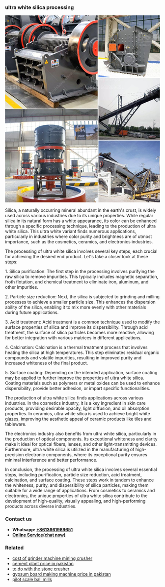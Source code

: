 <h3>ultra white silica processing</h3><img src='1706773785.jpg' alt=''><p>Silica, a naturally occurring mineral abundant in the earth's crust, is widely used across various industries due to its unique properties. While regular silica in its natural form has a white appearance, its color can be enhanced through a specific processing technique, leading to the production of ultra white silica. This ultra white variant finds numerous applications, particularly in industries where color purity and brightness are of utmost importance, such as the cosmetics, ceramics, and electronics industries.</p><p>The processing of ultra white silica involves several key steps, each crucial for achieving the desired end product. Let's take a closer look at these steps:</p><p>1. Silica purification: The first step in the processing involves purifying the raw silica to remove impurities. This typically includes magnetic separation, froth flotation, and chemical treatment to eliminate iron, aluminum, and other impurities.</p><p>2. Particle size reduction: Next, the silica is subjected to grinding and milling processes to achieve a smaller particle size. This enhances the dispersion ability of the silica, enabling it to mix more evenly with other materials during future applications.</p><p>3. Acid treatment: Acid treatment is a common technique used to modify the surface properties of silica and improve its dispersibility. Through acid treatment, the surface of silica particles becomes more reactive, allowing for better integration with various matrices in different applications.</p><p>4. Calcination: Calcination is a thermal treatment process that involves heating the silica at high temperatures. This step eliminates residual organic compounds and volatile impurities, resulting in improved purity and increased whiteness of the final product.</p><p>5. Surface coating: Depending on the intended application, surface coating may be applied to further improve the properties of ultra white silica. Coating materials such as polymers or metal oxides can be used to enhance dispersibility, provide better adhesion, or impart specific functionalities.</p><p>The production of ultra white silica finds applications across various industries. In the cosmetics industry, it is a key ingredient in skin care products, providing desirable opacity, light diffusion, and oil absorption properties. In ceramics, ultra white silica is used to achieve bright white glazes, improving the aesthetic appeal of ceramic products like tiles and tableware.</p><p>The electronics industry also benefits from ultra white silica, particularly in the production of optical components. Its exceptional whiteness and clarity make it ideal for optical fibers, lenses, and other light-transmitting devices. Furthermore, ultra white silica is utilized in the manufacturing of high-precision electronic components, where its exceptional purity ensures minimal interference and better performance.</p><p>In conclusion, the processing of ultra white silica involves several essential steps, including purification, particle size reduction, acid treatment, calcination, and surface coating. These steps work in tandem to enhance the whiteness, purity, and dispersibility of silica particles, making them suitable for a wide range of applications. From cosmetics to ceramics and electronics, the unique properties of ultra white silica contribute to the development of high-quality, visually appealing, and high-performing products across diverse industries.</p><h3>Contact us</h3><ul><li><strong>Whatsapp:&nbsp;<a href="https://wa.me/8613661969651">+8613661969651</a></strong></li><li><a href="https://swt.shibang-china.com/?git&amp;zhl&amp;ultra white silica processing"><strong>Online Service(chat now)</strong></a></li></ul><h3>Related</h3><ul><li><a href='cost of grinder machine mining crusher.md'>cost of grinder machine mining crusher</a></li><li><a href='cement plant price in pakistan.md'>cement plant price in pakistan</a></li><li><a href='to do with the stone crusher.md'>to do with the stone crusher</a></li><li><a href='gypsum board making machine price in pakistan.md'>gypsum board making machine price in pakistan</a></li><li><a href='pilot scale ball mills.md'>pilot scale ball mills</a></li></ul>